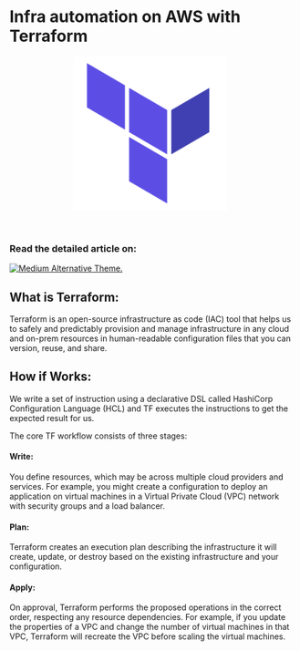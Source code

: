 # Infra automation on AWS with Terraform
<p align="center">
<img alt="Terraform" width="270px" src="https://raw.githubusercontent.com/devicons/devicon/master/icons/terraform/terraform-original.svg" style="padding-right:10px;" /> 
</p>
</br>
<h3> <strong> Read the detailed article on: </strong> </h3> <a href = "https://sagarkrp.medium.com/list/terraform-20b3355e3dbb" target ="_blank"> 
 
<picture>
   <source media="(prefers-color-scheme: dark)" srcset="https://github.com/sagarkrp/sagarkrp/blob/main/images/Medium-white1x.png" width="160px" height="35px">
   <source media="(prefers-color-scheme: light)" srcset="https://raw.githubusercontent.com/sagarkrp/sagarkrp/main/images/Medium-dark.svg" width="160px" height="35px"> 
   <img alt="Medium Alternative Theme." src="https://raw.githubusercontent.com/sagarkrp/sagarkrp/main/images/Medium-dark.svg" width="160px" height="35px">
</picture> </a>

## What is Terraform:
Terraform is an open-source infrastructure as code (IAC) tool that helps us to safely and predictably provision and manage infrastructure in any cloud and on-prem resources in human-readable configuration files that you can version, reuse, and share.

## How if Works:
We write a set of instruction using a declarative DSL called HashiCorp Configuration Language (HCL) and TF executes the instructions to get the expected result for us.

The core TF workflow consists of three stages:

<h4> Write: </h4> You define resources, which may be across multiple cloud providers and services. For example, you might create a configuration to deploy an application on virtual machines in a Virtual Private Cloud (VPC) network with security groups and a load balancer.

<h4> Plan: </h4> Terraform creates an execution plan describing the infrastructure it will create, update, or destroy based on the existing infrastructure and your configuration.

<h4> Apply: </h4>

On approval, Terraform performs the proposed operations in the correct order, respecting any resource dependencies. For example, if you update the properties of a VPC and change the number of virtual machines in that VPC, Terraform will recreate the VPC before scaling the virtual machines.
